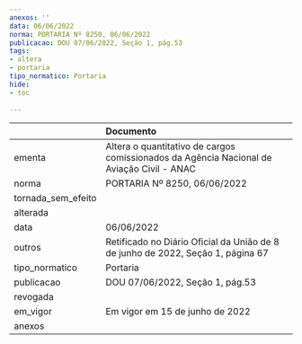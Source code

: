 ```yaml
---
anexos: ''
data: 06/06/2022
norma: PORTARIA Nº 8250, 06/06/2022
publicacao: DOU 07/06/2022, Seção 1, pág.53
tags:
- altera
- portaria
tipo_normatico: Portaria
hide: 
- toc 
 
---
```


|                    | Documento                                                                                 |
|:-------------------|:------------------------------------------------------------------------------------------|
| ementa             | Altera o quantitativo de cargos comissionados da Agência Nacional de Aviação Civil - ANAC |
| norma              | PORTARIA Nº 8250, 06/06/2022                                                              |
| tornada_sem_efeito |                                                                                           |
| alterada           |                                                                                           |
| data               | 06/06/2022                                                                                |
| outros             | Retificado no Diário Oficial da União de 8 de junho de 2022, Seção 1, página 67           |
| tipo_normatico     | Portaria                                                                                  |
| publicacao         | DOU 07/06/2022, Seção 1, pág.53                                                           |
| revogada           |                                                                                           |
| em_vigor           | Em vigor em 15 de junho de 2022                                                           |
| anexos             |                                                                                           |
